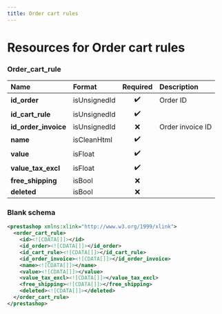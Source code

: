 ```yaml
---
title: Order cart rules
---
```


# Resources for Order cart rules

### Order_cart_rule

|         Name         |    Format    | Required |   Description    |
| :------------------- | :----------- | :------: | :--------------- |
| **id_order**         | isUnsignedId | ✔️       | Order ID         |
| **id_cart_rule**     | isUnsignedId | ✔️       |                  |
| **id_order_invoice** | isUnsignedId | ❌        | Order invoice ID |
| **name**             | isCleanHtml  | ✔️       |                  |
| **value**            | isFloat      | ✔️       |                  |
| **value_tax_excl**   | isFloat      | ✔️       |                  |
| **free_shipping**    | isBool       | ❌        |                  |
| **deleted**          | isBool       | ❌        |                  |


### Blank schema

```xml
<prestashop xmlns:xlink="http://www.w3.org/1999/xlink">
  <order_cart_rule>
    <id><![CDATA[]]></id>
    <id_order><![CDATA[]]></id_order>
    <id_cart_rule><![CDATA[]]></id_cart_rule>
    <id_order_invoice><![CDATA[]]></id_order_invoice>
    <name><![CDATA[]]></name>
    <value><![CDATA[]]></value>
    <value_tax_excl><![CDATA[]]></value_tax_excl>
    <free_shipping><![CDATA[]]></free_shipping>
    <deleted><![CDATA[]]></deleted>
  </order_cart_rule>
</prestashop>
```

